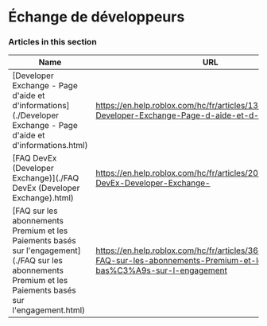 # Échange de développeurs  
### Articles in this section
Name|URL
-|-
[Developer Exchange - Page d'aide et d'informations](./Developer Exchange - Page d'aide et d'informations.html) |https://en.help.roblox.com/hc/fr/articles/13061189551124-Developer-Exchange-Page-d-aide-et-d-informations
[FAQ DevEx (Developer Exchange)](./FAQ DevEx (Developer Exchange).html) |https://en.help.roblox.com/hc/fr/articles/203314100-FAQ-DevEx-Developer-Exchange-
[FAQ sur les abonnements Premium et les Paiements basés sur l'engagement](./FAQ sur les abonnements Premium et les Paiements basés sur l'engagement.html) |https://en.help.roblox.com/hc/fr/articles/360039178532-FAQ-sur-les-abonnements-Premium-et-les-Paiements-bas%C3%A9s-sur-l-engagement